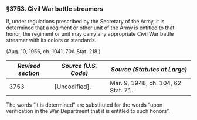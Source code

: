 ### §3753. Civil War battle streamers ###

If, under regulations prescribed by the Secretary of the Army, it is determined that a regiment or other unit of the Army is entitled to that honor, the regiment or unit may carry any appropriate Civil War battle streamer with its colors or standards.

(Aug. 10, 1956, ch. 1041, 70A Stat. 218.)

|*Revised section*|*Source (U.S. Code)*|   *Source (Statutes at Large)*    |
|-----------------|--------------------|-----------------------------------|
|      3753       |   [Uncodified].    |Mar. 9, 1948, ch. 104, 62 Stat. 71.|

The words “it is determined” are substituted for the words “upon verification in the War Department that it is entitled to such honors”.